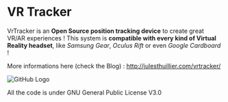 # VR Tracker
VrTracker is an **Open Source position tracking device** to create great VR/AR experiences !
This system is **compatible with every kind of Virtual Reality headset**, like *Samsung Gear*, *Oculus Rift* or even *Google Cardboard* !

More informations here (check the Blog) : http://julesthuillier.com/vrtracker/

![GitHub Logo](http://julesthuillier.com/wp-content/uploads/2015/10/VrTracker-general.png)

All the code is under GNU General Public License V3.0


